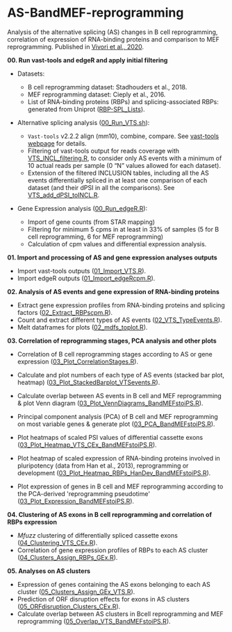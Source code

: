 # AS-BandMEF-reprogramming
Analysis of the alternative splicing (AS) changes in B cell reprogramming, correlation of expression of RNA-binding proteins and comparison to MEF reprogramming.
Published in [Vivori et al., 2020](https://www.biorxiv.org/content/10.1101/2020.09.17.299867v1).

**00. Run vast-tools and edgeR and apply initial filtering**
- Datasets:
  - B cell reprogramming dataset: Stadhouders et al., 2018.
  - MEF reprogramming dataset: Cieply et al., 2016.
  - List of RNA-binding proteins (RBPs) and splicing-associated RBPs: generated from Uniprot ([RBP-SPL_Lists](https://github.com/cvivori/AS-BandMEF-reprogramming/tree/master/RBP-SPL_Lists)).
  
- Alternative splicing analysis ([00_Run_VTS.sh](00_Run_VTS.sh)):
  - `Vast-tools` v2.2.2 align (mm10), combine, compare. See [vast-tools webpage](https://github.com/vastgroup/vast-tools) for details.
  - Filtering of vast-tools output for reads coverage with [VTS_INCL_filtering.R](https://github.com/cvivori/useful-cluster-scripts/blob/master/README.md#vts_incl_filteringr), to consider only AS events with a minimum of 10 actual reads per sample (0 “N” values allowed for each dataset).
  - Extension of the filtered INCLUSION tables, including all the AS events differentially spliced in at least one comparison of each dataset (and their dPSI in all the comparisons). See [VTS_add_dPSI_toINCL.R](https://github.com/cvivori/useful-cluster-scripts/blob/master/README.md#vts_add_dpsi_toinclr).

- Gene Expression analysis ([00_Run_edgeR.R](00_Run_edgeR.R)):
  - Import of gene counts (from STAR mapping) 
  - Filtering for minimum 5 cpms in at least in 33% of samples (5 for B cell reprogramming, 6 for MEF reprogramming)
  - Calculation of cpm values and differential expression analysis.

**01. Import and processing of AS and gene expression analyses outputs**
- Import vast-tools outputs ([01_Import_VTS.R](01_Import_VTS.R)).
- Import edgeR outputs ([01_Import_edgeRcpm.R](01_Import_edgeRcpm.R)).

**02. Analysis of AS events and gene expression of RNA-binding proteins**
- Extract gene expression profiles from RNA-binding proteins and splicing factors ([02_Extract_RBPscpm.R](02_Extract_RBPscpm.R)).
- Count and extract different types of AS events ([02_VTS_TypeEvents.R](02_VTS_TypeEvents.R)).
- Melt dataframes for plots ([02_mdfs_toplot.R](02_mdfs_toplot.R)).

**03. Correlation of reprogramming stages, PCA analysis and other plots**
- Correlation of B cell reprogramming stages according to AS or gene expression ([03_Plot_CorrelationStages.R](03_Plot_CorrelationStages.R)).
- Calculate and plot numbers of each type of AS events (stacked bar plot, heatmap) ([03_Plot_StackedBarplot_VTSevents.R](03_Plot_StackedBarplot_VTSevents.R)).
- Calculate overlap between AS events in B cell and MEF reprogramming & plot Venn diagram ([03_Plot_VennDiagrams_BandMEFstoiPS.R](03_Plot_VennDiagrams_BandMEFstoiPS.R)).
- Principal component analysis (PCA) of B cell and MEF reprogramming on most variable genes & generate plot ([03_PCA_BandMEFstoiPS.R](03_PCA_BandMEFstoiPS.R)).
- Plot heatmaps of scaled PSI values of differential cassette exons ([03_Plot_Heatmap_VTS_CEx_BandMEFstoiPS.R](03_Plot_Heatmap_VTS_CEx_BandMEFstoiPS.R)).

- Plot heatmap of scaled expression of RNA-binding proteins involved in pluripotency (data from Han et al., 2013), reprogramming or development ([03_Plot_Heatmap_RBPs_HanDev_BandMEFstoiPS.R](03_Plot_Heatmap_RBPs_HanDev_BandMEFstoiPS.R)).
- Plot expression of genes in B cell and MEF reprogramming according to the PCA-derived 'reprogramming pseudotime' ([03_Plot_Expression_BandMEFstoiPS.R](03_Plot_Expression_BandMEFstoiPS.R)).

**04. Clustering of AS exons in B cell reprogramming and correlation of RBPs expression**
- _Mfuzz_ clustering of differentially spliced cassette exons ([04_Clustering_VTS_CEx.R](04_Clustering_VTS_CEx.R)).
- Correlation of gene expression profiles of RBPs to each AS cluster ([04_Clusters_Assign_RBPs_GEx.R](04_Clusters_Assign_RBPs_GEx.R)).

**05. Analyses on AS clusters**
- Expression of genes containing the AS exons belonging to each AS cluster ([05_Clusters_Assign_GEx_VTS.R](05_Clusters_Assign_GEx_VTS.R)).
- Prediction of ORF disruption effects for exons in AS clusters ([05_ORFdisruption_Clusters_CEx.R](05_ORFdisruption_Clusters_CEx.R)).
- Calculate overlap between AS clusters in Bcell reprogramming and MEF reprogramming ([05_Overlap_VTS_BandMEFstoiPS.R](05_Overlap_VTS_BandMEFstoiPS.R)).

